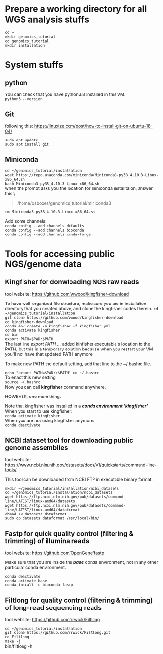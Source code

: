 # Prepare a working directory for all WGS analysis stuffs

`cd ~`\
`mkdir genomics_tutorial`\
`cd genomics_tutorial`\
`mkdir installation`


# System stuffs

## python

You can check that you have python3.8 installed in this VM.\
`python3 --version`

## Git

following this: https://linuxize.com/post/how-to-install-git-on-ubuntu-18-04/

`sudo apt update`\
`sudo apt install git`

## Miniconda

`cd ~/genomics_tutorial/installation`\
`wget https://repo.anaconda.com/miniconda/Miniconda3-py38_4.10.3-Linux-x86_64.sh`\
`bash Miniconda3-py38_4.10.3-Linux-x86_64.sh`\
when the prompt asks you the location for miniconda installtaion, answer this:\
> /home/osboxes/genomics_tutorial/miniconda3
> 
`rm Miniconda3-py38_4.10.3-Linux-x86_64.sh`

Add some channels:\
`conda config --add channels defaults`\
`conda config --add channels bioconda`\
`conda config --add channels conda-forge`


# Tools for accessing public NGS/genome data

## Kingfisher for donwloading NGS raw reads

tool website: https://github.com/wwood/kingfisher-download

To have well-organized file structure, make sure you are in installation directory that you created above, and clone the kingfisher codes therein.
`cd ~/genomics_tutorial/installation`\
`git clone https://github.com/wwood/kingfisher-download`\
`cd kingfisher-download`\
`conda env create -n kingfisher -f kingfisher.yml`\
`conda activate kingfisher`\
`cd bin`\
`export PATH=$PWD:$PATH`\
The last line _export PATH ..._ added kinfisher executable's location to the PATH, but this is a temporary solution because when you restart your VM you'll not have that updated PATH anymore.

To make new PATH the default setting, add that line to the ~/.bashrc file.

`echo "export PATH=$PWD:\$PATH" >> ~/.bashrc`\
To enact this new setting\
`source ~/.bashrc`\
Now you can call __kingfisher__ command anywhere. 

HOWEVER, one more thing.

Note that kingfisher was installed in a __*conda environment 'kingfisher'*__\
When you start to use kingfisher:\
`conda activate kingfisher`\
When you are not using kingfisher anymore:\
`conda deactivate`


## NCBI dataset tool for downloading public genome assemblies

tool website: https://www.ncbi.nlm.nih.gov/datasets/docs/v1/quickstarts/command-line-tools/

This tool can be downloaded from NCBI FTP in executable binary format.

`mkdir ~/genomics_tutorial/installation/ncbi_datasets`\
`cd ~/genomics_tutorial/installation/ncbi_datasets`\
`wget https://ftp.ncbi.nlm.nih.gov/pub/datasets/command-line/LATEST/linux-amd64/datasets`\
`wget https://ftp.ncbi.nlm.nih.gov/pub/datasets/command-line/LATEST/linux-amd64/dataformat`\
`chmod +x datasets dataformat`\
`sudo cp datasets dataformat /usr/local/bin/`


## Fastp for quick quality control (filtering & trimming) of illumina reads

tool website: https://github.com/OpenGene/fastp

Make sure that you are inside the __*base*__ conda environment, not in any other particular conda environment.

`conda deactivate`\
`conda activate base`\
`conda install -c bioconda fastp`


## Filtlong for quality control (filtering & trimming) of long-read sequencing reads

tool website; https://github.com/rrwick/Filtlong

`cd ~/genomics_tutorial/installation`\
`git clone https://github.com/rrwick/Filtlong.git`\
`cd Filtlong`\
`make -j`\
bin/filtlong -h


